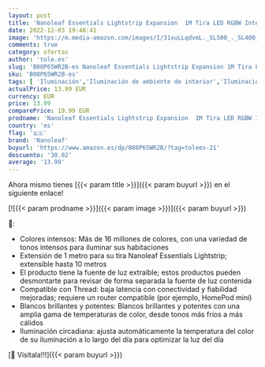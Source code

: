 ```yaml
---
layout: post
title: 'Nanoleaf Essentials Lightstrip Expansion  1M Tira LED RGBW Inteligente Adicional - Luces Led 16M Colores Thread y Bluetooth  Compatible con Google Home Apple  para Decoración Habitación y Gaming'
date: 2022-12-03 19:48:41
image: 'https://m.media-amazon.com/images/I/31xuLLqdvmL._SL500_._SL400_.jpg'
comments: true
category: ofertas
author: 'tole.es'
slug: 'B08P65WR2B-es Nanoleaf Essentials Lightstrip Expansion 1M Tira LED RGBW...'
sku: 'B08P65WR2B-es'
tags: [ 'Iluminación','Iluminación de ambiente de interior','Iluminación de interior','Iluminación decorativa y para usos específicos de interior','google','home','nanoleaf','🇪🇸', ]
actualPrice: 13.99 EUR
currency: EUR
price: 13.99
comparePrice: 19.99 EUR
prodname: 'Nanoleaf Essentials Lightstrip Expansion  1M Tira LED RGBW Inteligente Adicional - Luces Led 16M Colores Thread y Bluetooth  Compatible con Google Home Apple  para Decoración Habitación y Gaming'
country: 'es'
flag: '🇪🇸'
brand: 'Nanoleaf'
buyurl: 'https://www.amazon.es/dp/B08P65WR2B/?tag=tolees-21'
descuento: '30.02'
average: '13.99'
---
```


Ahora mismo tienes [{{< param title >}}]({{< param buyurl >}}) en el siguiente enlace!

[![{{< param prodname >}}]({{< param image >}})]({{< param buyurl >}})

🔎:

- Colores intensos: Más de 16 millones de colores, con una variedad de tonos intensos para iluminar sus habitaciones
- Extensión de 1 metro para su tira Nanoleaf Essentials Lightstrip; extensible hasta 10 metros
- El producto tiene la fuente de luz extraíble; estos productos pueden desmontarte para revisar de forma separada la fuente de luz contenida
- Compatible con Thread: baja latencia con conectividad y fiabilidad mejoradas; requiere un router compatible (por ejemplo, HomePod mini)
- Blancos brillantes y potentes: Blancos brillantes y potentes con una amplia gama de temperaturas de color, desde tonos más fríos a más cálidos
- Iluminación circadiana: ajusta automáticamente la temperatura del color de su iluminación a lo largo del día para optimizar la luz del día

[🛒 Visítala!!!]({{< param buyurl >}})
